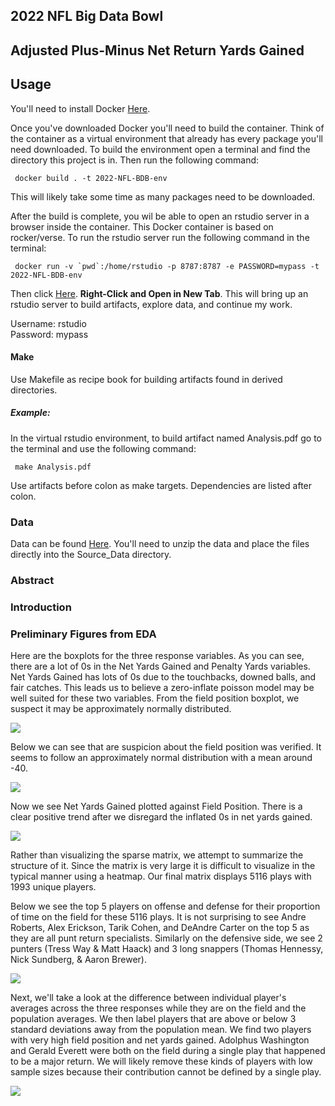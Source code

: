 2022 NFL Big Data Bowl
----------------------

## Adjusted Plus-Minus Net Return Yards Gained

## Usage

You'll need to install Docker [Here](https://www.docker.com/).

Once you've downloaded Docker you'll need to build the container. Think of the container as a virtual environment that already has every package you'll need downloaded. To build the environment open a terminal and find the directory this project is in. Then run the following command:

     docker build . -t 2022-NFL-BDB-env
    
This will likely take some time as many packages need to be downloaded.

After the build is complete, you wil be able to open an rstudio server in a browser inside the container. This Docker container is based on rocker/verse. To run the rstudio server run the following command in the terminal:

     docker run -v `pwd`:/home/rstudio -p 8787:8787 -e PASSWORD=mypass -t 2022-NFL-BDB-env
      
Then click [Here](http://0.0.0.0:8787/). **Right-Click and Open in New Tab**. This will bring up an rstudio server to build artifacts, explore data, and continue my work. 

Username: rstudio \
Password: mypass

#### Make
Use Makefile as recipe book for building artifacts found in derived directories. 

##### Example:
In the virtual rstudio environment, to build artifact named Analysis.pdf go to the terminal and use the following command:

     make Analysis.pdf
    
Use artifacts before colon as make targets. Dependencies are listed after colon.

### Data

Data can be found [Here](https://www.kaggle.com/c/nfl-big-data-bowl-2022/data). You'll need to unzip the data and place the files directly into the Source_Data directory. 

### Abstract

### Introduction

### Preliminary Figures from EDA

Here are the boxplots for the three response variables. As you can see, there are a lot of 0s in the Net Yards Gained and Penalty Yards variables. Net Yards Gained has lots of 0s due to the touchbacks, downed balls, and fair catches. This leads us to believe a zero-inflate poisson model may be well suited for these two variables. From the field position boxplot, we suspect it may be approximately normally distributed. 

![](EDA_Plots/03_Response_Boxplots.png)

Below we can see that are suspicion about the field position was verified. It seems to follow an approximately normal distribution with a mean around -40. 

![](EDA_Plots/01_Response_Histograms.png)

Now we see Net Yards Gained plotted against Field Position. There is a clear positive trend after we disregard the inflated 0s in net yards gained.

![](EDA_Plots/04_Response_Scatterplot_NYG_FP.png)

Rather than visualizing the sparse matrix, we attempt to summarize the structure of it. Since the matrix is very large it is difficult to visualize in the typical manner using a heatmap. Our final matrix displays 5116 plays with 1993 unique players. 

Below we see the top 5 players on offense and defense for their proportion of time on the field for these 5116 plays. It is not surprising to see Andre Roberts, Alex Erickson, Tarik Cohen, and DeAndre Carter on the top 5 as they are all punt return specialists. Similarly on the defensive side, we see 2 punters (Tress Way & Matt Haack) and 3 long snappers (Thomas Hennessy, Nick Sundberg, & Aaron Brewer).

![](EDA_Plots/07_player_prop_played_table.png)

Next, we'll take a look at the difference between individual player's averages across the three responses while they are on the field and the population averages. We then label players that are above or below 3 standard deviations away from the population mean. We find two players with very high field position and net yards gained. Adolphus Washington and Gerald Everett were both on the field during a single play that happened to be a major return. We will likely remove these kinds of players with low sample sizes because their contribution cannot be defined by a single play. 

![](EDA_Plots/08_Player_Avg_Pop_Avg.png)